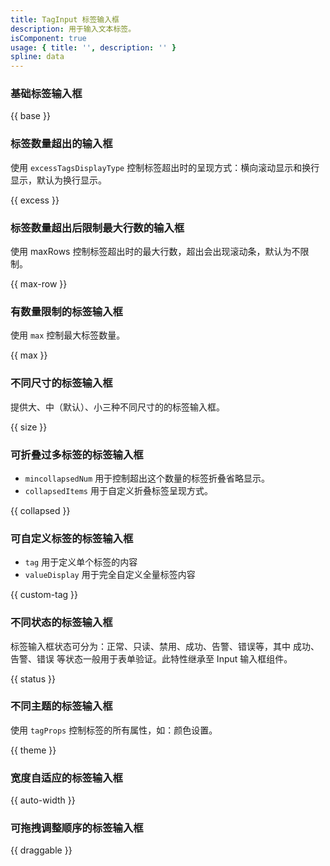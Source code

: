 ```yaml
---
title: TagInput 标签输入框
description: 用于输入文本标签。
isComponent: true
usage: { title: '', description: '' }
spline: data
---
```


### 基础标签输入框

{{ base }}

### 标签数量超出的输入框

使用 `excessTagsDisplayType` 控制标签超出时的呈现方式：横向滚动显示和换行显示，默认为换行显示。

{{ excess }}

### 标签数量超出后限制最大行数的输入框

使用 maxRows 控制标签超出时的最大行数，超出会出现滚动条，默认为不限制。

{{ max-row }}

### 有数量限制的标签输入框

使用 `max` 控制最大标签数量。

{{ max }}

### 不同尺寸的标签输入框

提供大、中（默认）、小三种不同尺寸的的标签输入框。

{{ size }}

### 可折叠过多标签的标签输入框

- `mincollapsedNum` 用于控制超出这个数量的标签折叠省略显示。
- `collapsedItems` 用于自定义折叠标签呈现方式。

{{ collapsed }}

### 可自定义标签的标签输入框

- `tag` 用于定义单个标签的内容
- `valueDisplay` 用于完全自定义全量标签内容

{{ custom-tag }}

### 不同状态的标签输入框

标签输入框状态可分为：正常、只读、禁用、成功、告警、错误等，其中 成功、告警、错误 等状态一般用于表单验证。此特性继承至 Input 输入框组件。

{{ status }}

### 不同主题的标签输入框

使用 `tagProps` 控制标签的所有属性，如：颜色设置。

{{ theme }}

### 宽度自适应的标签输入框

{{ auto-width }}

### 可拖拽调整顺序的标签输入框

{{ draggable }}
